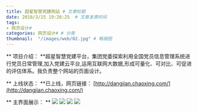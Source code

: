 ```yaml
---
title: 超星智慧党建网站 # 文章标题  
date: 2018/3/15 19:26:25  # 文章发表时间
tags:
- 网页设计#
categories: 网页设计# # 分类
thumbnail:  "/images/web/02.jpg" # 略缩图
---
```

** 项目介绍： **超星智慧党建平台，集团党委探索利用全国党员信息管理系统进行党员日常管理,加入党建云平台,运用互联网大数据,形成可量化、可对比、可促进的评估体系。我负责整个网站的页面设计。

** 上线状态： **已上线，网页链接： [http://dangjian.chaoxing.com/](http://dangjian.chaoxing.com/)

** 主界面展示： **
![](/images/web/0201.jpg)
![](/images/web/0202.jpg)
![](/images/web/0203.jpg)
![](/images/web/0204.jpg)